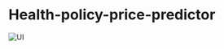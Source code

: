 # Health-policy-price-predictor
![UI](https://user-images.githubusercontent.com/100184532/224551990-f4d01a20-ca92-484e-a782-87a7e5c55e67.png)
